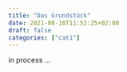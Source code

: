 ```yaml
---
title: "Das Grundstück"
date: 2021-08-16T11:52:25+02:00
draft: false
categories: ["cat1"]
---
```


in process ...